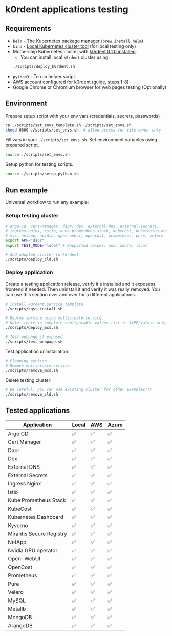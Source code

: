# k0rdent applications testing

## Requirements
- `helm` - The Kubernetes package manager (`brew install helm`)
- `kind` - [Local Kubernetes cluster tool](https://kind.sigs.k8s.io/) (for local testing only)
- Mothership Kubernetes cluster with [k0rdent 0.1.0 installed](https://docs.k0rdent.io/v0.1.0/admin-installation/#install-k0rdent).
    - You can install local `k0rdent` cluster using:
    ~~~bash
    ./scripts/deploy_k0rdent.sh
    ~~~
- `python3` - To run helper script.
- AWS account configured for k0rdent ([guide](https://docs.k0rdent.io/v0.1.0/admin-prepare/#aws), steps 1-8)
- Google Chrome or Chromium browser for web pages testing (Optionally)

## Environment
Prepare setup script with your env vars (credentials, secrets, passwords)
~~~bash
cp ./scripts/set_envs_template.sh ./scripts/set_envs.sh
chmod 0600 ./scripts/set_envs.sh  # allow access for file owner only
~~~

Fill vars in your `./scripts/set_envs.sh`. Set environment variables using prepared script.
~~~bash
source ./scripts/set_envs.sh
~~~

Setup python for testing scripts.
~~~bash
source ./scripts/setup_python.sh
~~~

## Run example
Universal workflow to run any example:

### Setup testing cluster
~~~bash
# argo-cd, cert-manager, dapr, dex, external-dns, external-secrets,
# ingress-nginx, istio, kube-prometheus-stack, kubecost, kubernetes-dashboard, kyverno,
# msr, netapp, nvidia, open-webui, opencost, prometheus, pure, velero
export APP="dapr"
export TEST_MODE="local" # Supported values: aws, azure, local

# Add adopted cluster to k0rdent
./scripts/deploy_cld.sh
~~~

### Deploy application
Create a testing application release, verify it's installed and it exposess frontend if needed.
Then uninstall it and verify it was really removed. You can use this section over and over
for a different applications.
~~~bash
# Install k0rdent service template
./scripts/kgst_install.sh

# Deploy service using multiclusterservice
# Note: there is complete configurable values list in $APP/values-orig.yaml folder.
./scripts/deploy_mcs.sh

# Test webpage if exposed
./scripts/test_webpage.sh
~~~

Test application uninstallation:
~~~bash
# Cleaning section
# Remove multiclusterservice
./scripts/remove_mcs.sh
~~~

Delete testing cluster:
~~~bash
# Be careful, you can use existing cluster for other examples!!!
./scripts/remove_cld.sh
~~~

## Tested applications

| Application               |         Local      |         AWS        |        Azure       |
| ------------------------- | ------------------ | ------------------ | ------------------ |
| Argo CD                   | :white_check_mark: | :white_check_mark: | :white_check_mark: |
| Cert Manager              | :white_check_mark: | :white_check_mark: | :white_check_mark: |
| Dapr                      | :white_check_mark: | :white_check_mark: | :white_check_mark: |
| Dex                       | :white_check_mark: | :white_check_mark: | :white_check_mark: |
| External DNS              | :white_check_mark: | :white_check_mark: | :white_check_mark: |
| External Secrets          | :white_check_mark: | :white_check_mark: | :white_check_mark: |
| Ingress Nginx             | :white_check_mark: | :white_check_mark: | :white_check_mark: |
| Istio                     | :white_check_mark: | :white_check_mark: | :white_check_mark: |
| Kube Prometheus Stack     | :white_check_mark: | :white_check_mark: | :white_check_mark: |
| KubeCost                  | :white_check_mark: | :white_check_mark: | :white_check_mark: |
| Kubernetes Dashboard      | :white_check_mark: | :white_check_mark: | :white_check_mark: |
| Kyverno                   | :white_check_mark: | :white_check_mark: | :white_check_mark: |
| Mirantis Secure Registry  | :white_check_mark: | :white_check_mark: | :white_check_mark: |
| NetApp                    | :white_check_mark: | :white_check_mark: | :white_check_mark: |
| Nvidia GPU operator       | :white_check_mark: | :white_check_mark: | :white_check_mark: |
| Open-WebUI                | :white_check_mark: | :white_check_mark: | :white_check_mark: |
| OpenCost                  | :white_check_mark: | :white_check_mark: | :white_check_mark: |
| Prometheus                | :white_check_mark: | :white_check_mark: | :white_check_mark: |
| Pure                      | :white_check_mark: | :white_check_mark: | :white_check_mark: |
| Velero                    | :white_check_mark: | :white_check_mark: | :white_check_mark: |
| MySQL                     | :white_check_mark: | :white_check_mark: | :white_check_mark: |
| Metallb                   | :white_check_mark: | :white_check_mark: | :white_check_mark: |
| MongoDB                   | :white_check_mark: | :white_check_mark: | :white_check_mark: |
| ArangoDB                   | :white_check_mark: | :white_check_mark: | :white_check_mark: |
